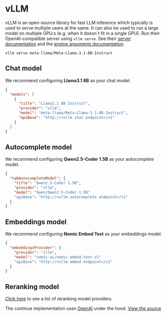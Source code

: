 # vLLM

vLLM is an open-source library for fast LLM inference which typically is used to serve multiple users at the same. It can also be used to run a large model on multiple GPU:s (e.g. when it doesn´t fit in a single GPU). Run their OpenAI-compatible server using `vllm serve`. See their [server documentation](https://docs.vllm.ai/en/latest/serving/openai_compatible_server.html) and the [engine arguments documentation](https://docs.vllm.ai/en/latest/usage/engine_args.html).

```shell
vllm serve meta-llama/Meta-Llama-3.1-8B-Instruct
```

## Chat model

We recommend configuring **Llama3.1 8B** as your chat model.

```json title="config.json (Deprecated)"
{
  "models": [
    {
      "title": "Llama3.1 8B Instruct",
      "provider": "vllm",
      "model": "meta-llama/Meta-Llama-3.1-8B-Instruct",
      "apiBase": "http://<vllm chat endpoint>/v1"
    }
  ]
}
```

## Autocomplete model

We recommend configuring **Qwen2.5-Coder 1.5B** as your autocomplete model.

```json title="config.json (Deprecated)"
{
  "tabAutocompleteModel": {
    "title": "Qwen2.5-Coder 1.5B",
    "provider": "vllm",
    "model": "Qwen/Qwen2.5-Coder-1.5B"
    "apiBase": "http://<vllm autocomplete endpoint>/v1"
  }
}
```

## Embeddings model

We recommend configuring **Nomic Embed Text** as your embeddings model.

```json title="config.json (Deprecated)"
{
  "embeddingsProvider": {
    "provider": "vllm",
    "model": "nomic-ai/nomic-embed-text-v1"
    "apiBase": "http://<vllm embed endpoint>/v1"
  }
}
```

## Reranking model

[Click here](../../model-types/reranking.md) to see a list of reranking model providers.

The continue implementation uses [OpenAI](../top-level/openai.md) under the hood. [View the source](https://github.com/continuedev/continue/blob/main/core/llm/llms/Vllm.ts)
